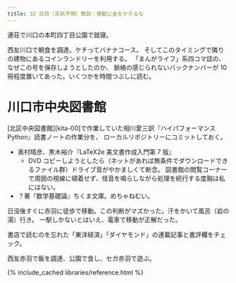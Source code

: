 ```yaml
---
title: 32 日目（天気不明）教訓：移動に金をケチるな
---
```


連荘で川口の本町四丁目公園で就寝。

西友川口で朝食を調達。ケチってバナナコース。
そしてこのタイミングで隣りの建物にあるコインランドリーを利用する。
「まんがライフ」系四コマ誌の、なぜこの号を保存しようとしたのか、
脈絡の感じられないバックナンバーが 10 冊程度置いてあった。いくつかを時間つぶしに読む。

# 川口市中央図書館

[北区中央図書館][kita-00]で作業していた相川愛三訳『ハイパフォーマンス Python』読書ノートの作業分を、
ローカルリポジトリーにコミットしておく。

* 奥村晴彦、黒木裕介『LaTeX2e 美文書作成入門第 7 版』
  * DVD コピーしようとしたら（ネットがあれば無条件でダウンロードできるファイル群）ドライブ音がやかましくて断念。
    図書館の閲覧コーナーで周囲の視線に頓着せず、怪音を鳴らしながら処理を続行する度胸は私にはない。
* ？著『数学基礎論』ちくま文庫。めちゃねむい。

日没後すぐに赤羽に徒歩で移動。この判断がマズかった。汗をかいて風呂（岩の湯）行き。
一駅しかないとはいえ、電車で移動が正解だった。

書店で読むのを忘れた「東洋経済」「ダイヤモンド」の連載記事と書評欄をチェック。

西友赤羽で飯を調達、公園で食し、セガ赤羽で遊ぶ。

{% include_cached libraries/reference.html %}
